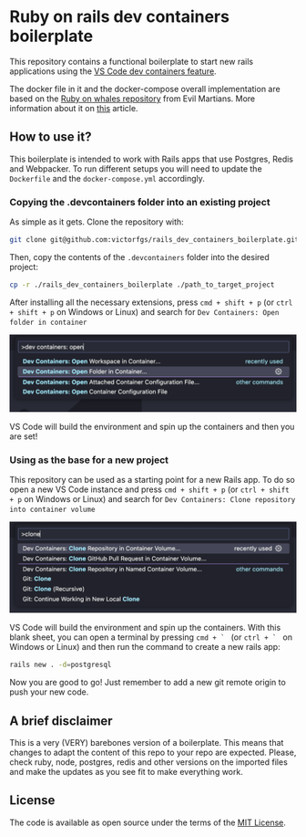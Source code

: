 # Ruby on rails dev containers boilerplate

This repository contains a functional boilerplate to start new rails applications using the [VS Code dev containers feature](https://code.visualstudio.com/docs/devcontainers/containers).

The docker file in it and the docker-compose overall implementation are based on the [Ruby on whales repository](https://github.com/evilmartians/ruby-on-whales) from Evil Martians. More information about it on [this](https://evilmartians.com/chronicles/ruby-on-whales-docker-for-ruby-rails-development) article.

## How to use it?

This boilerplate is intended to work with Rails apps that use Postgres, Redis and Webpacker. To run different setups you will need to update the `Dockerfile` and the `docker-compose.yml` accordingly.

### Copying the .devcontainers folder into an existing project

As simple as it gets. Clone the repository with:

```bash
git clone git@github.com:victorfgs/rails_dev_containers_boilerplate.git
```
Then, copy the contents of the `.devcontainers` folder into the desired project:

```bash
cp -r ./rails_dev_containers_boilerplate ./path_to_target_project
```

After installing all the necessary extensions, press `cmd + shift + p` (or `ctrl + shift + p` on Windows or Linux) and search for `Dev Containers: Open folder in container`

![Command search](assets/image.png)

VS Code will build the environment and spin up the containers and then you are set!

### Using as the base for a new project

This repository can be used as a starting point for a new Rails app. To do so open a new VS Code instance and press `cmd + shift + p` (or `ctrl + shift + p` on Windows or Linux) and search for `Dev Containers: Clone repository into container volume`

![Command search](assets/image-2.png)

VS Code will build the environment and spin up the containers. With this blank sheet, you can open a terminal by pressing ``cmd + ` `` (or ``ctrl + ` `` on Windows or Linux) and then run the command to create a new rails app:

```bash
rails new . -d=postgresql
```

Now you are good to go! Just remember to add a new git remote origin to push your new code.

## A brief disclaimer

This is a very (VERY) barebones version of a boilerplate. This means that changes to adapt the content of this repo to your repo are expected. Please, check ruby, node, postgres, redis and other versions on the imported files and make the updates as you see fit to make everything work.

## License

The code is available as open source under the terms of the [MIT License](http://opensource.org/licenses/MIT).